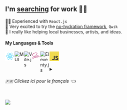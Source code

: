 ## I'm <a href="https://www.linkedin.com/in/james-tedesco-802/">searching</a> for work 🕵️‍♂️

👨‍💻 Experienced with `React.js`  
🚀 Very excited to try the <a href="https://qwik.builder.io/">no-hydration framework</a>, `Qwik`  
🤝 I really like helping local businesses, artists, and ideas.

#### My Languages & Tools
<img align="left" alt="React.js" width="30px" src="https://raw.githubusercontent.com/github/explore/80688e429a7d4ef2fca1e82350fe8e3517d3494d/topics/react/react.png" />
<img align="left" alt="MUI" width="30px" src="https://user-images.githubusercontent.com/12516538/185811322-80300036-bc15-4157-b999-10a5bc6c78ab.png" />
<img align="left" alt="Vite.js" width="26px" src="https://camo.githubusercontent.com/61e102d7c605ff91efedb9d7e47c1c4a07cef59d3e1da202fd74f4772122ca4e/68747470733a2f2f766974656a732e6465762f6c6f676f2e737667" />
<img align="left" alt="Sass" width="26px" src="https://raw.githubusercontent.com/github/explore/80688e429a7d4ef2fca1e82350fe8e3517d3494d/topics/sass/sass.png" />
<img align="left" alt="Eleventy.js" width="30px" src="https://camo.githubusercontent.com/124e337fb005b0e70eb3758b431b051eaf5419b3a709062fbcce6d661a6ea116/68747470733a2f2f7777772e313174792e6465762f696d672f6c6f676f2d6769746875622e737667" />
<img align="left" alt="JavaScript" width="30px" src="https://raw.githubusercontent.com/github/explore/80688e429a7d4ef2fca1e82350fe8e3517d3494d/topics/javascript/javascript.png" />

<br><br>

<details>
  <summary><h6>🇫🇷 Clickez ici pour le français 👈</h6></summary>

👨‍💻 J'aime faire des choses avec React, et je me concentre sur l'expérience de l'utilisateur. Récemment, j'ai fini de lire "The Design of Everyday Things" par Don Norman, et je l'ai trouvé impressionnant.

📚 J'adore apprendre, donc quoique mon niveau en français reste un peu en bas, je suis chaud pour surmonter tous des obstacles. Maintenant, les obstacles sont plus comme, "comment on commande une baguette" mais j'espère que je vais y arriver.

🗺 Je suis arrivé des États-Unis à Caen, en Normandie, en janvier, et je suis immédiatement tombé amoureux du mode de vie ici. Je compte donc rester en France en permenance. :)
  
<a href="mailto: me@jamesmit.dev?subject=Parlons de la programmation!">Contactez-moi si vous voulez parler en plus!</a>
</details>

<!--More comprehensive tracking provided by Y HYPE-->
![](https://hit.yhype.me/github/profile?user_id=12516538)
